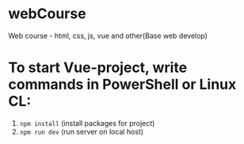 # webCourse
Web course - html, css, js, vue and other(Base web develop) 
# To start Vue-project, write commands in PowerShell or Linux CL:
  1. ```npm install``` (install packages for project)
  2. ```npm run dev``` (run server on local host)
     
